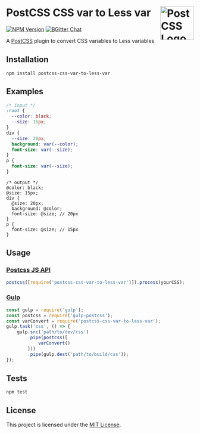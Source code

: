 # PostCSS CSS var to Less var [<img src="https://postcss.github.io/postcss/logo.svg" alt="PostCSS Logo" width="90" height="90" align="right">](https://github.com/postcss/postcss)
[![NPM Version](https://img.shields.io/npm/v/postcss-css-var-to-less-var.svg)](https://www.npmjs.com/package/postcss-css-var-to-less-var)
[![BGitter Chat](https://img.shields.io/badge/chat-gitter-blue.svg)](https://gitter.im/postcss/postcss)

A [PostCSS](https://github.com/postcss/postcss) plugin to convert CSS variables to Less variables


## Installation

```
npm install postcss-css-var-to-less-var
```

## Examples

```css
/* input */
:root {
  --color: black;
  --size: 15px;
}
div {
  --size: 20px;
  background: var(--color);
  font-size: var(--size);
}
p {
  font-size: var(--size);
}
```
```less
/* output */
@color: black;
@size: 15px;
div {
  @size: 20px;
  background: @color;
  font-size: @size; // 20px
}
p {
  font-size: @size; // 15px
}
```

## Usage

### [Postcss JS API](https://github.com/postcss/postcss#js-api)

```js
postcss([require('postcss-css-var-to-less-var')]).process(yourCSS);
```

### [Gulp](https://github.com/gulpjs/gulp)

```js
const gulp = require('gulp');
const postcss = require('gulp-postcss');
const varConvert = require('postcss-css-var-to-less-var');
gulp.task('css', () => {
    gulp.src('path/to/dev/css')
        .pipe(postcss([
            varConvert()
        ]))
        .pipe(gulp.dest('path/to/build/css'));
});
```

## Tests

```
npm test
```

## License
This project is licensed under the [MIT License](./LICENSE).
